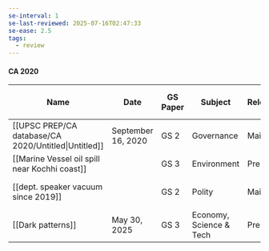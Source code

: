 ```yaml
---
se-interval: 1
se-last-reviewed: 2025-07-16T02:47:33
se-ease: 2.5
tags:
  - review
---
```

#### CA 2020

|Name|Date|GS Paper|Subject|Relevance|Mains Syllabus Heads|
|---|---|---|---|---|---|
|[[UPSC PREP/CA database/CA 2020/Untitled\|Untitled]]|September 16, 2020|GS 2|Governance|Mains|[[State Govt Schemes]]|
|[[Marine Vessel oil spill near Kochhi coast]]||GS 3|Environment|Prelims|[[Marine Pollution]]|
|[[dept. speaker vacuum since 2019]]||GS 2|Polity|Mains|[[Parliament & State Legislature]]|
|[[Dark patterns]]|May 30, 2025|GS 3|Economy, Science & Tech|Prelims||